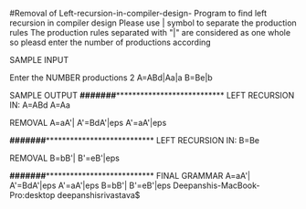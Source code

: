 #Removal of  Left-recursion-in-compiler-design-
Program to find left recursion in compiler design 
Please use | symbol to separate the production rules
The production rules separated with "|" are considered as one whole so pleasd enter the number of productions according

SAMPLE INPUT 

Enter the NUMBER productions 2
A=ABd|Aa|a
B=Be|b


SAMPLE OUTPUT
****#######*******************************
LEFT RECURSION IN: 
A=ABd
A=Aa
 
REMOVAL
A=aA'|
A'=BdA'|eps
A'=aA'|eps
 
****#######*******************************
LEFT RECURSION IN: 
B=Be
 
REMOVAL
B=bB'|
B'=eB'|eps
 
****#######*******************************
FINAL GRAMMAR
A=aA'|
A'=BdA'|eps
A'=aA'|eps
B=bB'|
B'=eB'|eps
Deepanshis-MacBook-Pro:desktop deepanshisrivastava$ 
